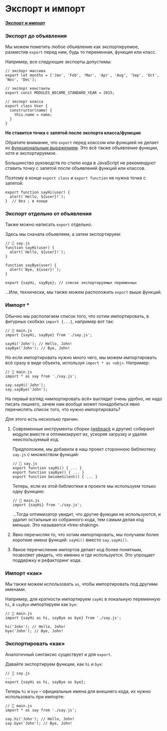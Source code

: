 # Экспорт и импорт

#### [Экспорт и импорт](https://learn.javascript.ru/import-export)

### Экспорт до объявления

Мы можем пометить любое объявление как экспортируемое, разместив `export` перед ним, будь то переменная, функция или класс.

Например, все следующие экспорты допустимы:

    // экспорт массива
    export let months = ['Jan', 'Feb', 'Mar', 'Apr', 'Aug', 'Sep', 'Oct', 'Nov', 'Dec'];

    // экспорт константы
    export const MODULES_BECAME_STANDARD_YEAR = 2015;

    // экспорт класса
    export class User {
      constructor(name) {
        this.name = name;
      }
    }

**Не ставится точка с запятой после экспорта класса/функции**

Обратите внимание, что `export` перед классом или функцией не делает их [функциональным выражением](https://learn.javascript.ru/function-expressions). Это всё также объявление функции, хотя и экспортируемое.

Большинство руководств по стилю кода в JavaScript не рекомендуют ставить точку с запятой после объявлений функций или классов.

Поэтому в конце `export class` и `export function` не нужна точка с запятой:

    export function sayHi(user) {
      alert(`Hello, ${user}!`);
    }  // без ; в конце

### Экспорт отдельно от объявления

Также можно написать `export` отдельно.

Здесь мы сначала объявляем, а затем экспортируем:

    // 📁 say.js
    function sayHi(user) {
      alert(`Hello, ${user}!`);
    }

    function sayBye(user) {
      alert(`Bye, ${user}!`);
    }

    export {sayHi, sayBye}; // список экспортируемых переменных

…Или, технически, мы также можем расположить `export` выше функций.

### Импорт \*

Обычно мы располагаем список того, что хотим импортировать, в фигурных скобках `import {...}`, например вот так:

    // 📁 main.js
    import {sayHi, sayBye} from './say.js';

    sayHi('John'); // Hello, John!
    sayBye('John'); // Bye, John!

Но если импортировать нужно много чего, мы можем импортировать всё сразу в виде объекта, используя `import * as <obj>`. Например:

    // 📁 main.js
    import * as say from './say.js';

    say.sayHi('John');
    say.sayBye('John');

На первый взгляд «импортировать всё» выглядит очень удобно, не надо писать лишнего, зачем нам вообще может понадобиться явно перечислять список того, что нужно импортировать?

Для этого есть несколько причин.

1.  Современные инструменты сборки ([webpack](https://webpack.js.org/) и другие) собирают модули вместе и оптимизируют их, ускоряя загрузку и удаляя неиспользуемый код.

    Предположим, мы добавили в наш проект стороннюю библиотеку `say.js` с множеством функций:

        // 📁 say.js
        export function sayHi() { ... }
        export function sayBye() { ... }
        export function becomeSilent() { ... }

    Теперь, если из этой библиотеки в проекте мы используем только одну функцию:

        // 📁 main.js
        import {sayHi} from './say.js';

    …Тогда оптимизатор увидит, что другие функции не используются, и удалит остальные из собранного кода, тем самым делая код меньше. Это называется «tree-shaking».

2.  Явно перечисляя то, что хотим импортировать, мы получаем более короткие имена функций: `sayHi()` вместо `say.sayHi()`.
3.  Явное перечисление импортов делает код более понятным, позволяет увидеть, что именно и где используется. Это упрощает поддержку и рефакторинг кода.

### Импорт «как»

Мы также можем использовать `as`, чтобы импортировать под другими именами.

Например, для краткости импортируем `sayHi` в локальную переменную `hi`, а `sayBye` импортируем как `bye`:

    // 📁 main.js
    import {sayHi as hi, sayBye as bye} from './say.js';

    hi('John'); // Hello, John!
    bye('John'); // Bye, John!

### Экспортировать «как»

Аналогичный синтаксис существует и для `export`.

Давайте экспортируем функции, как `hi` и `bye`:

    // 📁 say.js
    ...
    export {sayHi as hi, sayBye as bye};

Теперь `hi` и `bye` – официальные имена для внешнего кода, их нужно использовать при импорте:

    // 📁 main.js
    import * as say from './say.js';

    say.hi('John'); // Hello, John!
    say.bye('John'); // Bye, John!
